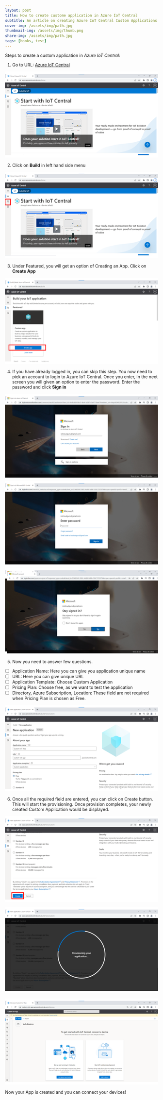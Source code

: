 ```yaml
---
layout: post
title: How to create custome application in Azure IoT Central
subtitle: An article on creating Azure IoT Central Custom Applications
cover-img: /assets/img/path.jpg
thumbnail-img: /assets/img/thumb.png
share-img: /assets/img/path.jpg
tags: [books, test]
---
```

Steps to create a custom application in *Azure IoT Central*:

 1. Go to URL: [Azure IoT Central](https://apps.azureiotcentral.com/home)
    
  ![alt text](/assets/img/Slide1.PNG)
    
 2. Click on **Build** in left hand side menu

 ![alt text](/assets/img/Slide2.PNG)
  
 3. Under Featured, you will get an option of Creating an App. Click on **Create App**
 
 ![alt text](/assets/img/Slide3.PNG)

 4. If you have already logged in, you can skip this step. You now need to pick an account to login to Azure IoT  Central. Once you enter, in the next screen you
    will given an option to enter the password. Enter the  password and click **Sign in**
  
 ![alt text](/assets/img/Slide4.PNG)
 ![alt text](/assets/img/Slide5.PNG)
 ![alt text](/assets/img/Slide6.PNG)

5. Now you need to answer few questions. 
 - [ ] Application Name: Here you can give you application unique name 
 - [ ] URL: Here you can give unique URL
 - [ ] Application Template: Choose Custom Application
 - [ ] Pricing Plan: Choose free, as we want to test the application
 - [ ] Directory, Azure  Subscription, Location: These field are not required when Pricing Plan is chosen as Free.

![alt text](/assets/img/Slide7.PNG)

6. Once all the required field are entered, you can click on Create button. This will start the provisioning. Once provision completes, your newly created Custom Application would be displayed.

![alt text](/assets/img/Slide8.PNG)

![alt text](/assets/img/Slide9.PNG)

![alt text](/assets/img/Slide10.PNG)

Now your App is created and you can connect your devices!

